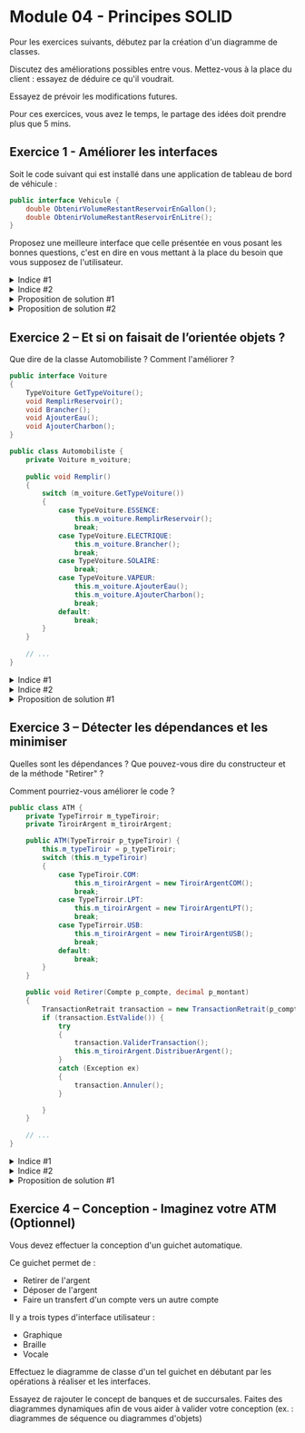 # Module 04 - Principes SOLID

Pour les exercices suivants, débutez par la création d'un diagramme de classes.

Discutez des améliorations possibles entre vous. Mettez-vous à la place du client : essayez de déduire ce qu'il voudrait.

Essayez de prévoir les modifications futures.

Pour ces exercices, vous avez le temps, le partage des idées doit prendre plus que 5 mins.

## Exercice 1 - Améliorer les interfaces

Soit le code suivant qui est installé dans une application de tableau de bord de véhicule :

```csharp
public interface Vehicule {
    double ObtenirVolumeRestantReservoirEnGallon();
    double ObtenirVolumeRestantReservoirEnLitre();
}
```

Proposez une meilleure interface que celle présentée en vous posant les bonnes questions, c'est en dire en vous mettant à la place du besoin que vous supposez de l'utilisateur.

<details>
    <summary>Indice #1</summary>
Qu'est-ce qu'un véhicule ? Comment se déplace-t-il ?
</details>

<details>
    <summary>Indice #2</summary>
Que veut généralement savoir l'utilisateur de cette application ?
</details>

<details>
    <summary>Proposition de solution #1</summary>

``` csharp
public interface Vehicule
{
    double ObtenirPourcentageEnergieRestante();
}
```
</details>

<details>
    <summary>Proposition de solution #2</summary>

```csharp
public interface Vehicule
{
    double ObtenirNombreKmRestants();
}
```
</details>

## Exercice 2 – Et si on faisait de l’orientée objets ?

Que dire de la classe Automobiliste ? Comment l'améliorer ?

```csharp
public interface Voiture
{
    TypeVoiture GetTypeVoiture();
    void RemplirReservoir();
    void Brancher();
    void AjouterEau();
    void AjouterCharbon();
}

public class Automobiliste {
    private Voiture m_voiture;
    
    public void Remplir()
    {
        switch (m_voiture.GetTypeVoiture())
        {
            case TypeVoiture.ESSENCE:
                this.m_voiture.RemplirReservoir();
                break;
            case TypeVoiture.ELECTRIQUE:
                this.m_voiture.Brancher();
                break;
            case TypeVoiture.SOLAIRE:
                break;
            case TypeVoiture.VAPEUR:
                this.m_voiture.AjouterEau();
                this.m_voiture.AjouterCharbon();
                break;
            default:
                break;
        }
    }
    
    // ...
}
```

<details>
    <summary>Indice #1</summary>
Que dire d'un voiture qui roulerait à l'hydrogène ?
</details>

<details>
    <summary>Indice #2</summary>
Quel(s) principe(s) sont violés ici ?
</details>

<details>
    <summary>Proposition de solution #1</summary>

``` csharp
public interface Voiture
{
    void AjouterEnergie();
}

public class Automobiliste
{
    private Voiture m_voiture;
    
    public void AjouterEnergie()
    {
        this.m_voiture.AjouterEnergie();
    }
    // ...
}

```
</details>

## Exercice 3 – Détecter les dépendances et les minimiser

Quelles sont les dépendances ? Que pouvez-vous dire du constructeur et de la méthode "Retirer" ?

Comment pourriez-vous améliorer le code ?

```csharp
public class ATM {
    private TypeTirroir m_typeTiroir;
    private TiroirArgent m_tiroirArgent;

    public ATM(TypeTirroir p_typeTiroir) {
        this.m_typeTiroir = p_typeTiroir;
        switch (this.m_typeTiroir)
        {
            case TypeTiroir.COM:
                this.m_tiroirArgent = new TiroirArgentCOM();
                break;
            case TypeTirroir.LPT:
                this.m_tiroirArgent = new TiroirArgentLPT();
                break;
            case TypeTirroir.USB:
                this.m_tiroirArgent = new TiroirArgentUSB();
                break;
            default:
                break;
        }
    }

    public void Retirer(Compte p_compte, decimal p_montant)
    {
        TransactionRetrait transaction = new TransactionRetrait(p_compte, p_montant);
        if (transaction.EstValide()) {
            try
            {
                transaction.ValiderTransaction();
                this.m_tiroirArgent.DistribuerArgent();
            }
            catch (Exception ex)
            {
                transaction.Annuler();
            }

        }
    }
    
    // ...
}
```

<details>
    <summary>Indice #1</summary>
Que dire du "selon cas" ("switch") qui apparait dans le constructeur ?
</details>

<details>
    <summary>Indice #2</summary>
Quel(s) principe(s) sont violés ici ? Validez les dépendances.
</details>

<details>
    <summary>Proposition de solution #1</summary>

``` csharp
public class ATM
{
    private CreateurTransaction m_createurTransaction;
    private TiroirArgent m_tiroirArgent;

    public ATM(TiroirArgent p_tiroirArgent, CreateurTransaction p_createurTransaction)
    {
        this.m_createurTransaction = p_createurTransaction;
        this.m_tiroirArgent = p_tiroirArgent;
    }

    public void Retirer(Compte p_compte, decimal p_montant)
    {
        Transaction transaction = this.m_createurTransaction.CreerTransactionRetrait(p_compte, p_montant);
        if (transaction.EstValide())
        {
            try
            {
                transaction.ValiderTransaction();
                this.m_tiroirArgent.DistribuerArgent(p_montant);
            }
            catch (Exception ex)
            {
                transaction.Annuler();
            }

        }
    }
    
    // ...
}

```

</details>

## Exercice 4 – Conception - Imaginez votre ATM (Optionnel)

Vous devez effectuer la conception d'un guichet automatique.

Ce guichet permet de :

- Retirer de l'argent
- Déposer de l'argent
- Faire un transfert d'un compte vers un autre compte

Il y a trois types d'interface utilisateur :

- Graphique
- Braille
- Vocale

Effectuez le diagramme de classe d'un tel guichet en débutant par les opérations à réaliser et les interfaces.

Essayez de rajouter le concept de banques et de succursales. Faites des diagrammes dynamiques afin de vous aider à valider votre conception (ex. : diagrammes de séquence ou diagrammes d'objets)
